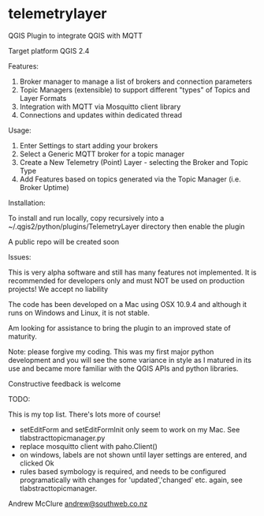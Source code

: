 telemetrylayer
==============

QGIS Plugin to integrate QGIS with MQTT


Target platform QGIS 2.4

Features:

1. Broker manager to manage a list of brokers and connection parameters
2. Topic Managers (extensible) to support different "types" of Topics and Layer Formats
3. Integration with MQTT via Mosquitto client library
4. Connections and updates within dedicated thread

Usage:
 
1. Enter Settings to start adding your brokers
2. Select a Generic MQTT broker for a topic manager
3. Create a New Telemetry (Point) Layer - selecting the Broker and Topic Type
4. Add Features based on topics generated via the Topic Manager (i.e. Broker Uptime)

Installation:

To install and run locally, copy recursively into a ~/.qgis2/python/plugins/TelemetryLayer directory then enable the plugin

A public repo will be created soon

Issues:

This is very alpha software and still has many features not implemented.
It is recommended for developers only and must NOT be used on production projects!
We accept no liability

The code has been developed on a Mac using OSX 10.9.4 and although it runs on Windows and Linux, it is not stable.

Am looking for assistance to bring the plugin to an improved state of maturity.

Note: please forgive my coding. This was my first major python development and you will see
the some variance in style as I matured in its use and became more familiar with the QGIS APIs
and python libraries.

Constructive feedback is welcome

TODO:

This is my top list. There's lots more of course!

- setEditForm and setEditFormInit only seem to work on my Mac.  See tlabstracttopicmanager.py
- replace mosquitto client with paho.Client()
- on windows, labels are not shown until layer settings are entered, and clicked Ok
- rules based symbology is required, and needs to be configured programatically with changes
for 'updated','changed' etc. again, see tlabstracttopicmanager.



Andrew McClure <andrew@southweb.co.nz>

